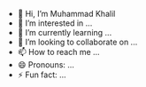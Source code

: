 - 👋 Hi, I’m Muhammad Khalil
- 👀 I’m interested in ...
- 🌱 I’m currently learning ...
- 💞️ I’m looking to collaborate on ...
- 📫 How to reach me ...
- 😄 Pronouns: ...
- ⚡ Fun fact: ...

<!---
khalilastori/khalilastori is a ✨ special ✨ repository because its `README.md` (this file) appears on your GitHub profile.
You can click the Preview link to take a look at your changes.
--->
